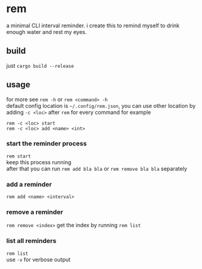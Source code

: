 # rem
a minimal CLI interval reminder. i create this to remind myself to drink enough water and rest my eyes.
## build
just `cargo build --release`  
## usage
for more see `rem -h` or `rem <command> -h`  
default config location is `~/.config/rem.json`, you can use other location by adding `-c <loc>` after `rem` for every command for example  
```
rem -c <loc> start
rem -c <loc> add <name> <int>
```
### start the reminder process
```rem start```  
keep this process running  
after that you can run `rem add bla bla` or `rem remove bla bla` separately  
### add a reminder
```rem add <name> <interval>```  
### remove a reminder
```rem remove <index>```
get the index by running `rem list`
### list all reminders
```rem list```  
use `-v` for verbose output
